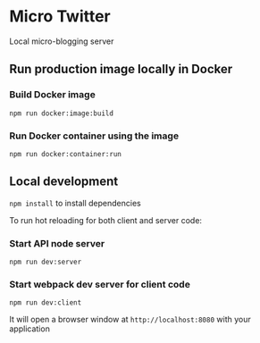 # Micro Twitter

Local micro-blogging server

## Run production image locally in Docker

### Build Docker image

```
npm run docker:image:build
```

### Run Docker container using the image

```
npm run docker:container:run
```

## Local development

`npm install` to install dependencies

To run hot reloading for both client and server code:

### Start API node server

```
npm run dev:server
```

### Start webpack dev server for client code

```
npm run dev:client
```

It will open a browser window at `http://localhost:8080` with your application

